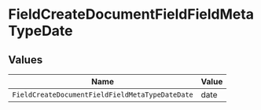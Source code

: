 # FieldCreateDocumentFieldFieldMetaTypeDate


## Values

| Name                                            | Value                                           |
| ----------------------------------------------- | ----------------------------------------------- |
| `FieldCreateDocumentFieldFieldMetaTypeDateDate` | date                                            |
